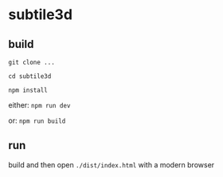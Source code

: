 # subtile3d

## build

```git clone ...```

```cd subtile3d```

```npm install```

either: 
```npm run dev```

or: 
```npm run build```

## run 
build and then open ```./dist/index.html``` with a modern browser
